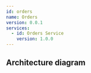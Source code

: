 ```yaml
---
id: orders
name: Orders
version: 0.0.1
services:
  - id: Orders Service
    version: 1.0.0
---
```

## Architecture diagram
<NodeGraph />
